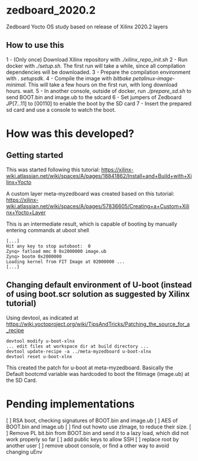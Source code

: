 # zedboard_2020.2

Zedboard Yocto OS study based on release of Xilinx 2020.2 layers

## How to use this

1 - (Only once) Download Xilinx repository with *./xilinx_repo_init.sh*
2 - Run docker with *./setup.sh*. The first run will take a while, since all compilation dependencies will be downloaded. 
3 - Prepare the compilation environment with *. setupsdk*.
4 - Compile the image with *bitbake petalinux-image-minimal*. This will take a few hours on the first run, with long download hours.
 wait.
5 - In another console, outside of docker, run *./prepare_sd.sh* to send BOOT.bin and image.ub to the sdcard
6 - Set jumpers of Zedboard JP[7...11] to [00110] to enable the boot by the SD card
7 - Insert the prepared sd card and use a console to watch the boot.



# How was this developed?

## Getting started 

This was started following this tutorial:
https://xilinx-wiki.atlassian.net/wiki/spaces/A/pages/18841862/Install+and+Build+with+Xilinx+Yocto

A custom layer meta-myzedboard was created based on this tutorial:
https://xilinx-wiki.atlassian.net/wiki/spaces/A/pages/57836605/Creating+a+Custom+Xilinx+Yocto+Layer

This is an intermediate result, which is capable of booting by manually entering commands at uboot shell

```
[...]
Hit any key to stop autoboot:  0 
Zynq> fatload mmc 0 0x2000000 image.ub
Zynq> bootm 0x2000000
Loading kernel from FIT Image at 02000000 ...
[...]

```

## Changing default environment of U-boot (instead of using boot.scr solution as suggested by Xilinx tutorial)

Using devtool, as indicated at https://wiki.yoctoproject.org/wiki/TipsAndTricks/Patching_the_source_for_a_recipe

```
devtool modify u-boot-xlnx
... edit files at workspace dir at build directory ...
devtool update-recipe -a ../meta-myzedboard u-boot-xlnx
devtool reset u-boot-xlnx
```

This created the patch for u-boot at meta-myzedboard. Basically the Default bootcmd variable was hardcoded to boot the fitimage (image.ub) at the SD Card.


# Pending implementations

[ ] RSA boot, checking signatures of BOOT.bin and image.ub
[ ] AES of BOOT.bin and image.ub
[ ] find out howto use zImage, to reduce their size.
[ ] Remove PL bit.bin from BOOT.bin and send it to a lazy load, which did not work properly so far
[ ] add public keys to allow SSH
[ ] replace root by another user
[ ] remove uboot console, or find a other way to avoid changing uEnv


